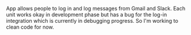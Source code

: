 App allows people to log in and log messages from Gmail and Slack.
Each unit works okay in development phase but has a bug for the log-in integration which is currently in debugging progress. So I'm working to clean code for now.

